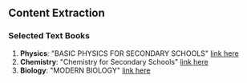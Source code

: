 ## Content Extraction

### Selected Text Books
1. **Physics**: "BASIC PHYSICS FOR SECONDARY SCHOOLS" [link here](https://archive.org/details/basicphysicsfors00euba)
2. **Chemistry**: "Chemistry for Secondary Schools" [link here](https://archive.org/details/chemistryforseco00croa)
3. **Biology**: "MODERN BIOLOGY" [link here](https://archive.org/details/chemistryforseco00croa)